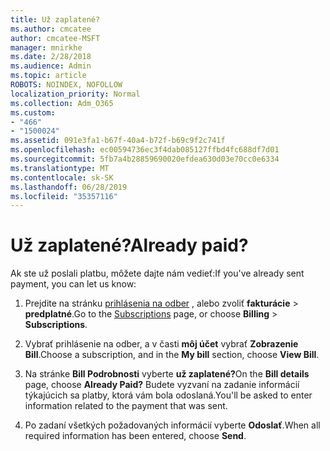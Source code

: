 ```yaml
---
title: Už zaplatené?
ms.author: cmcatee
author: cmcatee-MSFT
manager: mnirkhe
ms.date: 2/28/2018
ms.audience: Admin
ms.topic: article
ROBOTS: NOINDEX, NOFOLLOW
localization_priority: Normal
ms.collection: Adm_O365
ms.custom:
- "466"
- "1500024"
ms.assetid: 091e3fa1-b67f-40a4-b72f-b69c9f2c741f
ms.openlocfilehash: ec00594736ec3f4dab085127ffbd4fc688df7d01
ms.sourcegitcommit: 5fb7a4b28859690020efdea630d03e70cc0e6334
ms.translationtype: MT
ms.contentlocale: sk-SK
ms.lasthandoff: 06/28/2019
ms.locfileid: "35357116"
---
```

# <a name="already-paid"></a><span data-ttu-id="ed05d-102">Už zaplatené?</span><span class="sxs-lookup"><span data-stu-id="ed05d-102">Already paid?</span></span>

<span data-ttu-id="ed05d-103">Ak ste už poslali platbu, môžete dajte nám vedieť:</span><span class="sxs-lookup"><span data-stu-id="ed05d-103">If you've already sent payment, you can let us know:</span></span>
  
1. <span data-ttu-id="ed05d-104">Prejdite na stránku [prihlásenia na odber](https://go.microsoft.com/fwlink/p/?linkid=842054) , alebo zvoliť **fakturácie** \> **predplatné**.</span><span class="sxs-lookup"><span data-stu-id="ed05d-104">Go to the [Subscriptions](https://go.microsoft.com/fwlink/p/?linkid=842054) page, or choose **Billing** \> **Subscriptions**.</span></span>

2. <span data-ttu-id="ed05d-105">Vybrať prihlásenie na odber, a v časti **môj účet** vybrať **Zobrazenie Bill**.</span><span class="sxs-lookup"><span data-stu-id="ed05d-105">Choose a subscription, and in the **My bill** section, choose **View Bill**.</span></span>

3. <span data-ttu-id="ed05d-106">Na stránke **Bill Podrobnosti** vyberte **už zaplatené?**</span><span class="sxs-lookup"><span data-stu-id="ed05d-106">On the **Bill details** page, choose **Already Paid?**</span></span> <span data-ttu-id="ed05d-107">Budete vyzvaní na zadanie informácií týkajúcich sa platby, ktorá vám bola odoslaná.</span><span class="sxs-lookup"><span data-stu-id="ed05d-107">You'll be asked to enter information related to the payment that was sent.</span></span>

4. <span data-ttu-id="ed05d-108">Po zadaní všetkých požadovaných informácií vyberte **Odoslať**.</span><span class="sxs-lookup"><span data-stu-id="ed05d-108">When all required information has been entered, choose **Send**.</span></span>
